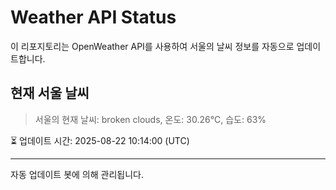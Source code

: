 
# Weather API Status

이 리포지토리는 OpenWeather API를 사용하여 서울의 날씨 정보를 자동으로 업데이트합니다.

## 현재 서울 날씨
> 서울의 현재 날씨: broken clouds, 온도: 30.26°C, 습도: 63%

⏳ 업데이트 시간: 2025-08-22 10:14:00 (UTC)

---
자동 업데이트 봇에 의해 관리됩니다.
